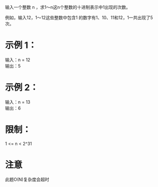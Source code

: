 输入一个整数 n ，求1～n这n个整数的十进制表示中1出现的次数。

例如，输入12，1～12这些整数中包含1 的数字有1、10、11和12，1一共出现了5次。

# 示例 1：

输入：n = 12  
输出：5

# 示例 2：

输入：n = 13  
输出：6

# 限制：

1 <= n < 2^31

# 注意
此题O(N)复杂度会超时